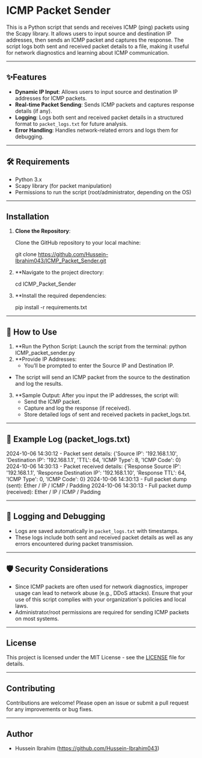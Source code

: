 # ICMP Packet Sender

This is a Python script that sends and receives ICMP (ping) packets using the Scapy library. It allows users to input source and destination IP addresses, then sends an ICMP packet and captures the response. The script logs both sent and received packet details to a file, making it useful for network diagnostics and learning about ICMP communication.

---

## ✨Features

- **Dynamic IP Input**: Allows users to input source and destination IP addresses for ICMP packets.
- **Real-time Packet Sending**: Sends ICMP packets and captures response details (if any).
- **Logging**: Logs both sent and received packet details in a structured format to `packet_logs.txt` for future analysis.
- **Error Handling**: Handles network-related errors and logs them for debugging.

---

## 🛠️ Requirements

- Python 3.x
- Scapy library (for packet manipulation)
- Permissions to run the script (root/administrator, depending on the OS)

---

## Installation

1. **Clone the Repository**:

   Clone the GitHub repository to your local machine:

   git clone https://github.com/Hussein-Ibrahim043/ICMP_Packet_Sender.git

2. **Navigate to the project directory:

   cd ICMP_Packet_Sender

3. **Install the required dependencies:

   pip install -r requirements.txt

---

## 🚀 How to Use
1. **Run the Python Script:
   Launch the script from the terminal:
     python ICMP_packet_sender.py
2. **Provide IP Addresses:
   - You’ll be prompted to enter the Source IP and Destination IP.
- The script will send an ICMP packet from the source to the destination and log the results.
3. **Sample Output:
  After you input the IP addresses, the script will:
    - Send the ICMP packet.
    - Capture and log the response (if received).
    - Store detailed logs of sent and received packets in packet_logs.txt.

---

## 📝 Example Log (packet_logs.txt)

2024-10-06 14:30:12 - Packet sent details: {'Source IP': '192.168.1.10', 'Destination IP': '192.168.1.1', 'TTL': 64, 'ICMP Type': 8, 'ICMP Code': 0}
2024-10-06 14:30:13 - Packet received details: {'Response Source IP': '192.168.1.1', 'Response Destination IP': '192.168.1.10', 'Response TTL': 64, 'ICMP Type': 0, 'ICMP Code': 0}
2024-10-06 14:30:13 - Full packet dump (sent): Ether / IP / ICMP  / Padding
2024-10-06 14:30:13 - Full packet dump (received): Ether / IP / ICMP  / Padding

---

## 🔧 Logging and Debugging
- Logs are saved automatically in `packet_logs.txt` with timestamps.
- These logs include both sent and received packet details as well as any errors encountered during packet transmission.

---

## 🛡️ Security Considerations

- Since ICMP packets are often used for network diagnostics, improper usage can lead to network abuse (e.g., DDoS attacks). Ensure that your use of this script complies with your organization's policies and local laws.
- Administrator/root permissions are required for sending ICMP packets on most systems.

---

## License

This project is licensed under the MIT License - see the [LICENSE](LICENSE) file for details.

---

## Contributing

Contributions are welcome! Please open an issue or submit a pull request for any improvements or bug fixes.

---

## Author

- Hussein Ibrahim (https://github.com/Hussein-Ibrahim043)
